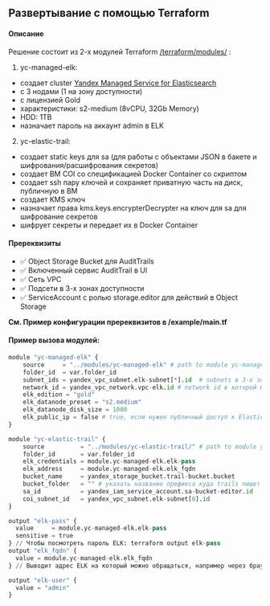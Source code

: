 ## Развертывание с помощью Terraform

#### Описание 

Решение состоит из 2-х модулей Terraform [/terraform/modules/](ссылка) :
1) yc-managed-elk:
- создает cluster [Yandex Managed Service for Elasticsearch](https://cloud.yandex.ru/services/managed-elasticsearch) 
- с 3 нодами (1 на зону доступности) 
- с лицензией Gold
- характеристики: s2-medium (8vCPU, 32Gb Memory)
- HDD: 1TB
- назначает пароль на аккаунт admin в ELK

2) yc-elastic-trail:
- создает static keys для sa (для работы с объектами JSON в бакете и шифрования/расшифрования секретов)
- создает ВМ COI со спецификацией Docker Container со скриптом
- создает ssh пару ключей и сохраняет приватную часть на диск, публичную в ВМ
- создает KMS ключ
- назначает права kms.keys.encrypterDecrypter на ключ для sa для шифрование секретов
- шифрует секреты и передает их в Docker Container

#### Пререквизиты
- :white_check_mark: Object Storage Bucket для AuditTrails
- :white_check_mark: Включенный сервис AuditTrail в UI
- :white_check_mark: Сеть VPC
- :white_check_mark: Подсети в 3-х зонах доступности
- :white_check_mark: ServiceAccount с ролью storage.editor для действий в Object Storage

**См. Пример конфигурации пререквизитов в /example/main.tf**


#### Пример вызова модулей:
```Python
module "yc-managed-elk" {
    source     = "../modules/yc-managed-elk" # path to module yc-managed-elk    
    folder_id  = var.folder_id
    subnet_ids = yandex_vpc_subnet.elk-subnet[*].id  # subnets в 3-х зонах доступности для развертывания ELK
    network_id = yandex_vpc_network.vpc-elk.id # network id в которой будет развернут ELK
    elk_edition = "gold"
    elk_datanode_preset = "s2.medium"
    elk_datanode_disk_size = 1000
    elk_public_ip = false # true, если нужен публичный доступ к ElasticSearch
}

module "yc-elastic-trail" {
    source          = "../modules/yc-elastic-trail/" # path to module yc-elastic-trail
    folder_id       = var.folder_id
    elk_credentials = module.yc-managed-elk.elk-pass
    elk_address     = module.yc-managed-elk.elk_fqdn
    bucket_name     = yandex_storage_bucket.trail-bucket.bucket
    bucket_folder   = "" # указать название префикса куда trails пишет логи в бакет, например "prefix-trails", если в корень то оставить по умолчанию пустым
    sa_id           = yandex_iam_service_account.sa-bucket-editor.id
    coi_subnet_id   = yandex_vpc_subnet.elk-subnet[0].id
}

output "elk-pass" {
  value     = module.yc-managed-elk.elk-pass
  sensitive = true
} // Чтобы посмотреть пароль ELK: terraform output elk-pass
output "elk_fqdn" {
  value = module.yc-managed-elk.elk_fqdn
} // Выводит адрес ELK на который можно обращаться, например через браузер 

output "elk-user" {
  value = "admin"
}
    
```
